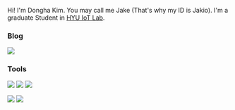 Hi! I'm Dongha Kim. You may call me Jake (That's why my ID is Jakio). I'm a graduate Student in [HYU IoT Lab](https://hokeun.github.io/research/).

### Blog
<a href="https://Jakio815.github.io/" target="_blank"><img src="https://img.shields.io/badge/About me in my Blog ?-181717?style=for-the-badge&logo=GitHub&logoColor=white"/></a> 

### Tools

<img src="https://img.shields.io/badge/C-A8B9CC?style=flat-square&logo=C&logoColor=white"/> <img src="https://img.shields.io/badge/Python-3776AB?style=flat-square&logo=Python&logoColor=white"/> <img src="https://img.shields.io/badge/Java-007396?style=flat-square&logo=Java&logoColor=white"/>

<img src="https://img.shields.io/badge/Pytorch-EE4C2C?style=flat-square&logo=Pytorch&logoColor=white"/> <img src="https://img.shields.io/badge/Git-F05032?style=flat-square&logo=Git&logoColor=white"/>
